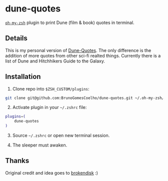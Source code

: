 dune-quotes
===========

[`oh-my-zsh`](https://github.com/robbyrussell/oh-my-zsh) plugin to print Dune (film & book) quotes in terminal.

Details
-------

This is my personal version of [Dune-Quotes](git@github.com:BrunoGomesCoelho/dune-quotes.git). The only difference is the addition of more quotes from other sci-fi realted things. Currently there is a list of Dune and Hitchhikers Guide to the Galaxy.

Installation
------------

1. Clone repo into `$ZSH_CUSTOM/plugins`:

```bash
git clone git@github.com:BrunoGomesCoelho/dune-quotes.git ~/.oh-my-zsh/custom/plugins/dune-quotes
```

2. Activate plugin in your `~/.zshrc` file:

```bash
plugins=(
	dune-quotes
)
```

3. Source `~/.zshrc` or open new terminal session.

4. The sleeper must awaken.

Thanks
------

Original credit and idea goes to [brokendisk](https://github.com/brokendisk/dune-quotes) :)
